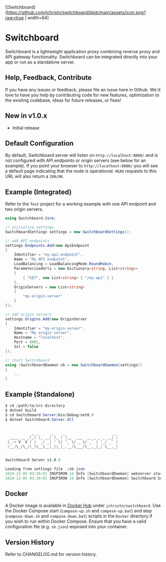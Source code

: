 ![Switchboard](https://github.com/jchristn/switchboard/blob/main/assets/icon.png?raw=true | width=64)

# Switchboard

Switchboard is a lightweight application proxy combining reverse proxy and API gateway functionality.  Switchboard can be integrated directly into your app or run as a standalone server.

## Help, Feedback, Contribute

If you have any issues or feedback, please file an issue here in Github. We'd love to have you help by contributing code for new features, optimization to the existing codebase, ideas for future releases, or fixes!

## New in v1.0.x

- Initial release

## Default Configuration

By default, Switchboard server will listen on `http://localhost:8000/` and is not configured with API endpoints or origin servers (see below for an example).  If you point your browser to `http://localhost:8000/` you will see a default page indicating that the node is operational.  `HEAD` requests to this URL will also return a `200/OK`.

## Example (Integrated)

Refer to the `Test` project for a working example with one API endpoint and two origin servers.

```csharp
using Switchboard.Core;

// initialize settings
SwitchboardSettings settings = new SwitchboardSettings();

// add API endpoints
settings.Endpoints.Add(new ApiEndpoint
{
    Identifier = "my-api-endpoint",
    Name = "My API endpoint",
    LoadBalancing = LoadBalancingMode.RoundRobin,
    ParameterizedUrls = new Dictionary<string, List<string>>
    {
        { "GET", new List<string> { "/my-api" } }
    },
    OriginServers = new List<string>
    {
        "my-origin-server"
    }
});

// add origin servers
settings.Origins.Add(new OriginServer
{
    Identifier = "my-origin-server",
    Name = "My origin server",
    Hostname = "localhost",
    Port = 8001,
    Ssl = false
});

// start Switchboard
using (SwitchboardDaemon sb = new SwitchboardDaemon(settings))
{
    ...
}
```

## Example (Standalone)

```csharp
$ cd /path/to/src-directory
$ dotnet build
$ cd Switchboard.Server/bin/Debug/net8.0
$ dotnet Switchboard.Server.dll


            _ _      _    _                      _
  ____ __ _(_) |_ __| |_ | |__  ___  __ _ _ _ __| |
 (_-< V  V / |  _/ _| ' \| '_ \/ _ \/ _` | '_/ _` |
 /__/\_/\_/|_|\__\__|_||_|_.__/\___/\__,_|_| \__,_|


Switchboard Server v1.0.0

Loading from settings file ./sb.json
2024-12-05 03:30:01 INSPIRON-14 Info [SwitchboardDaemon] webserver started on http://localhost:8000
2024-12-05 03:30:01 INSPIRON-14 Info [SwitchboardDaemon] Switchboard Server started using process ID 49308
```

## Docker

A Docker image is available in [Docker Hub](https://hub.docker.com/r/jchristn/switchboard) under `jchristn/switchboard`.  Use the Docker Compose start (`compose-up.sh` and `compose-up.bat`) and stop (`compose-down.sh` and `compose-down.bat`) scripts in the `Docker` directory if you wish to run within Docker Compose.  Ensure that you have a valid configuration file (e.g. `sb.json`) exposed into your container.

## Version History

Refer to CHANGELOG.md for version history.
